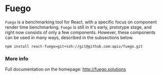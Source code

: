 # Fuego

`Fuego` is a benchmarking tool for React, with a specific focus on component render time benchmarking. `Fuego` is still in it's early, prototype stage, and right now consists of only a few components. However, these components can be used in many ways, described in the subsections below.

```
npm install react-fuego=git+ssh://git@github.com:apiv/fuego.git
```

### More info

Full documentation on the homepage: http://fuego.solutions
